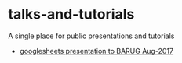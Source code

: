 # talks-and-tutorials
A single place for public presentations and tutorials

+ [googlesheets presentation to BARUG Aug-2017](https://rawgit.com/dsdaveh/talks-and-tutorials/master/googlesheets%20BARUG%20Presentation/README.html)
